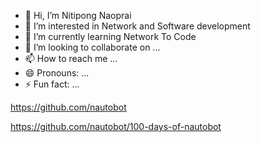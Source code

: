 - 👋 Hi, I’m Nitipong Naoprai
- 👀 I’m interested in Network and Software development
- 🌱 I’m currently learning Network To Code
- 💞️ I’m looking to collaborate on ...
- 📫 How to reach me ...
- 😄 Pronouns: ...
- ⚡ Fun fact: ...

<!---
nnaoprai/nnaoprai is a ✨ special ✨ repository because its `README.md` (this file) appears on your GitHub profile.
You can click the Preview link to take a look at your changes.
--->
https://github.com/nautobot  

https://github.com/nautobot/100-days-of-nautobot
